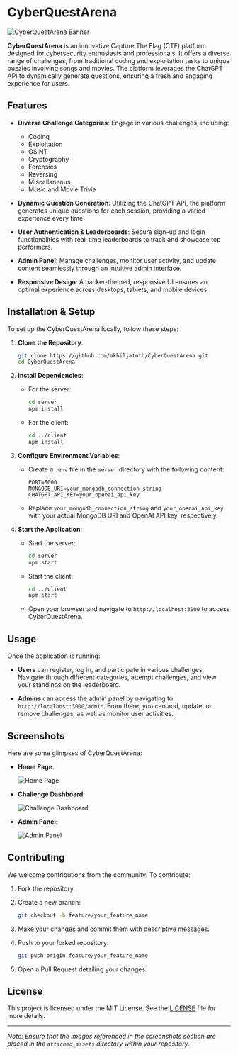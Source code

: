 # CyberQuestArena

![CyberQuestArena Banner](attached_assets/banner.png)

**CyberQuestArena** is an innovative Capture The Flag (CTF) platform designed for cybersecurity enthusiasts and professionals. It offers a diverse range of challenges, from traditional coding and exploitation tasks to unique puzzles involving songs and movies. The platform leverages the ChatGPT API to dynamically generate questions, ensuring a fresh and engaging experience for users.

## Features

- **Diverse Challenge Categories**: Engage in various challenges, including:
  - Coding
  - Exploitation
  - OSINT
  - Cryptography
  - Forensics
  - Reversing
  - Miscellaneous
  - Music and Movie Trivia

- **Dynamic Question Generation**: Utilizing the ChatGPT API, the platform generates unique questions for each session, providing a varied experience every time.

- **User Authentication & Leaderboards**: Secure sign-up and login functionalities with real-time leaderboards to track and showcase top performers.

- **Admin Panel**: Manage challenges, monitor user activity, and update content seamlessly through an intuitive admin interface.

- **Responsive Design**: A hacker-themed, responsive UI ensures an optimal experience across desktops, tablets, and mobile devices.

## Installation & Setup

To set up the CyberQuestArena locally, follow these steps:

1. **Clone the Repository**:

   ```bash
   git clone https://github.com/akhiljatoth/CyberQuestArena.git
   cd CyberQuestArena
   ```

2. **Install Dependencies**:

   - For the server:

     ```bash
     cd server
     npm install
     ```

   - For the client:

     ```bash
     cd ../client
     npm install
     ```

3. **Configure Environment Variables**:

   - Create a `.env` file in the `server` directory with the following content:

     ```env
     PORT=5000
     MONGODB_URI=your_mongodb_connection_string
     CHATGPT_API_KEY=your_openai_api_key
     ```

   - Replace `your_mongodb_connection_string` and `your_openai_api_key` with your actual MongoDB URI and OpenAI API key, respectively.

4. **Start the Application**:

   - Start the server:

     ```bash
     cd server
     npm start
     ```

   - Start the client:

     ```bash
     cd ../client
     npm start
     ```

   - Open your browser and navigate to `http://localhost:3000` to access CyberQuestArena.

## Usage

Once the application is running:

- **Users** can register, log in, and participate in various challenges. Navigate through different categories, attempt challenges, and view your standings on the leaderboard.

- **Admins** can access the admin panel by navigating to `http://localhost:3000/admin`. From there, you can add, update, or remove challenges, as well as monitor user activities.

## Screenshots

Here are some glimpses of CyberQuestArena:

- **Home Page**:

  ![Home Page](attached_assets/home_page.png)

- **Challenge Dashboard**:

  ![Challenge Dashboard](attached_assets/challenge_dashboard.png)

- **Admin Panel**:

  ![Admin Panel](attached_assets/admin_panel.png)

## Contributing

We welcome contributions from the community! To contribute:

1. Fork the repository.

2. Create a new branch:

   ```bash
   git checkout -b feature/your_feature_name
   ```

3. Make your changes and commit them with descriptive messages.

4. Push to your forked repository:

   ```bash
   git push origin feature/your_feature_name
   ```

5. Open a Pull Request detailing your changes.

## License

This project is licensed under the MIT License. See the [LICENSE](LICENSE) file for more details.

---

*Note: Ensure that the images referenced in the screenshots section are placed in the `attached_assets` directory within your repository.*
